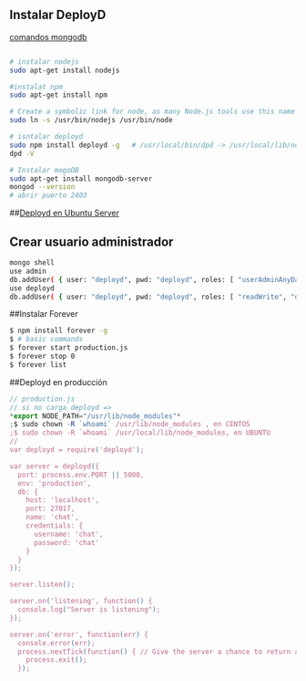     


## Instalar DeployD  
[comandos mongodb](https://github.com/manviny/MongoDB/wiki/comandos-b%C3%A1sicos)  
```sh

# instalar nodejs
sudo apt-get install nodejs

#instalat npm
sudo apt-get install npm

# Create a symbolic link for node, as many Node.js tools use this name to execute
sudo ln -s /usr/bin/nodejs /usr/bin/node

# isntalar deployd
sudo npm install deployd -g   # /usr/local/bin/dpd -> /usr/local/lib/node_modules/deployd/bin/dpd
dpd -V

# Instalar mogoDB
sudo apt-get install mongodb-server
mongod --version
# abrir puerto 2403

```

##[Deployd en Ubuntu Server](http://terraltech.com/how-to-setup-deployd-on-ubuntu-server/#.VCY3GSmSwRZ)
## Crear usuario administrador
```bash
mongo shell 
use admin
db.addUser( { user: "deployd", pwd: "deployd", roles: [ "userAdminAnyDatabase" ] } )
use deployd
db.addUser( { user: "deployd", pwd: "deployd", roles: [ "readWrite", "dbAdmin" ] } )
```

##Instalar Forever
```bash 
$ npm install forever -g
$ # basic commands
$ forever start production.js
$ forever stop 0
$ forever list
```

##Deployd en producción
```javascript
// production.js
// si no carga deployd =>   
*export NODE_PATH="/usr/lib/node_modules"*  
;$ sudo chown -R `whoami` /usr/lib/node_modules , en CENTOS
;$ sudo chown -R `whoami` /usr/local/lib/node_modules, en UBUNTU
//  
var deployd = require('deployd');  

var server = deployd({  
  port: process.env.PORT || 5000,  
  env: 'production',  
  db: {  
    host: 'localhost',  
    port: 27017,  
    name: 'chat',  
    credentials: {  
      username: 'chat',  
      password: 'chat'  
    }  
  }  
});  

server.listen();  

server.on('listening', function() {  
  console.log("Server is listening");  
});  

server.on('error', function(err) {  
  console.error(err);  
  process.nextTick(function() { // Give the server a chance to return an error  
    process.exit();  
  });
``` 
